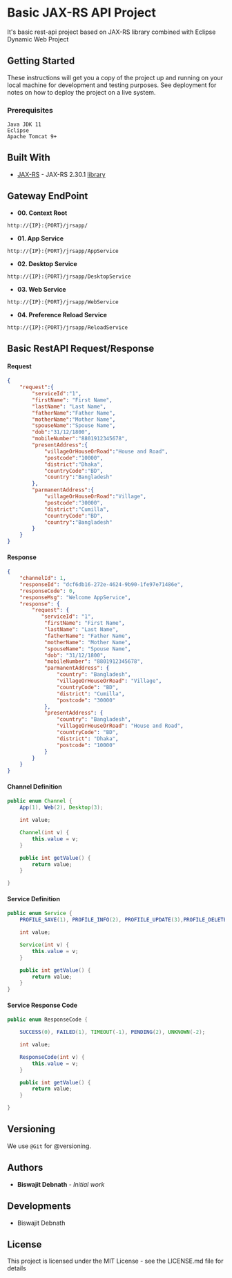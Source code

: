 # Basic JAX-RS API Project

It's basic rest-api project based on JAX-RS library combined with Eclipse Dynamic Web Project

## Getting Started

These instructions will get you a copy of the project up and running on your local machine for development and testing purposes. See deployment for notes on how to deploy the project on a live system.

### Prerequisites

```
Java JDK 11
Eclipse
Apache Tomcat 9+
```

## Built With

* [JAX-RS](https://eclipse-ee4j.github.io/jersey.github.io/download.html) - JAX-RS 2.30.1  [library](https://repo1.maven.org/maven2/org/glassfish/jersey/bundles/jaxrs-ri/2.30.1/jaxrs-ri-2.30.1.zip)


## Gateway EndPoint

* **00. Context Root**

```
http://{IP}:{PORT}/jrsapp/
```

* **01. App Service**

```
http://{IP}:{PORT}/jrsapp/AppService
```

* **02. Desktop Service**

```
http://{IP}:{PORT}/jrsapp/DesktopService
```

* **03. Web Service**

```
http://{IP}:{PORT}/jrsapp/WebService
```

* **04. Preference Reload Service**

```
http://{IP}:{PORT}/jrsapp/ReloadService
```

## Basic RestAPI Request/Response

#### Request

```json
{
    "request":{
        "serviceId":"1",
        "firstName": "First Name",
        "lastName": "Last Name",
        "fatherName":"Father Name",
        "motherName":"Mother Name",
        "spouseName":"Spouse Name",
        "dob":"31/12/1800",
        "mobileNumber":"8801912345678",
        "presentAddress":{
            "villageOrHouseOrRoad":"House and Road",
            "postcode":"10000",
            "district":"Dhaka",
            "countryCode":"BD",
            "country":"Bangladesh"
        },
        "parmanentAddress":{
            "villageOrHouseOrRoad":"Village",
            "postcode":"30000",
            "district":"Cumilla",
            "countryCode":"BD",
            "country":"Bangladesh"
        }
    }
}
```

#### Response
```json
{
    "channelId": 1,
    "responseId": "dcf6db16-272e-4624-9b90-1fe97e71486e",
    "responseCode": 0,
    "responseMsg": "Welcome AppService",
    "response": {
        "request": {
       	   "serviceId": "1",
            "firstName": "First Name",
            "lastName": "Last Name",
            "fatherName": "Father Name",
            "motherName": "Mother Name",
            "spouseName": "Spouse Name",
            "dob": "31/12/1800",
            "mobileNumber": "8801912345678",    
            "parmanentAddress": {
                "country": "Bangladesh",
                "villageOrHouseOrRoad": "Village",
                "countryCode": "BD",
                "district": "Cumilla",
                "postcode": "30000"
            },
            "presentAddress": {
                "country": "Bangladesh",
                "villageOrHouseOrRoad": "House and Road",
                "countryCode": "BD",
                "district": "Dhaka",
                "postcode": "10000"
            }
        }
    }
}
```

#### Channel Definition

```java
public enum Channel {
	App(1), Web(2), Desktop(3);

	int value;

	Channel(int v) {
		this.value = v;
	}

	public int getValue() {
		return value;
	}

}
```
#### Service Definition

```java
public enum Service {
	PROFILE_SAVE(1), PROFILE_INFO(2), PROFIILE_UPDATE(3),PROFILE_DELETE(4);

	int value;

	Service(int v) {
		this.value = v;
	}

	public int getValue() {
		return value;
	}
}
```

#### Service Response Code

```java
public enum ResponseCode {

	SUCCESS(0), FAILED(1), TIMEOUT(-1), PENDING(2), UNKNOWN(-2);

	int value;

	ResponseCode(int v) {
		this.value = v;
	}

	public int getValue() {
		return value;
	}

}
```

## Versioning

We use `@Git` for @versioning.

## Authors

* **Biswajit Debnath** - *Initial work*

## Developments

* Biswajit Debnath

## License

This project is licensed under the MIT License - see the LICENSE.md file for details


